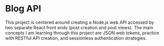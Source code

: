 # Blog API

This project is centered around creating a Node.js web API accessed by two separate React front ends (post creation and post views). The main concepts I am learning through this project are JSON web tokens, practice with RESTful API creation, and sessionless authentication strategies.
